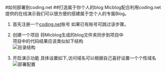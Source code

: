 #如何部署到coding.net
##打造属于你个人的blog
Micblog配合利用coding.net提供的在线演示我们可以很方便的搭建属于您个人的专属Blog。   


1. 首先注册一个[coding.net](https://coding.net/)账号
如果已有账号可跳过该步骤。   


2. 创建一个项目
将Micblog生成的blog文件夹同步到项目中  
项目中的代码结果应该类似如下结构   
![目录结构](http://7tebg3.com1.z0.glb.clouddn.com/tree.png)   

3. 开启演示功能
具体设置如下,访问域名可以根据自己喜好设置一个个性域名   
![部署配置](http://7tebg3.com1.z0.glb.clouddn.com/deploy.png)